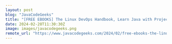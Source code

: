 ```yaml
---
layout: post
blog: "JavaCodeGeeks"
title: "[FREE EBOOKS] The Linux DevOps Handbook, Learn Java with Projects & Four More Best Selling Titles"
date: 2024-02-28T11:30:30Z
image: images/javacodegeeks.png
remote_url: "https://www.javacodegeeks.com/2024/02/free-ebooks-the-linux-devops-handbook-learn-java-with-projects-four-more-best-selling-titles.html"
---
```

